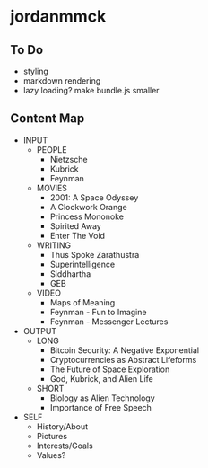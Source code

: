 # jordanmmck

## To Do

- styling
- markdown rendering
- lazy loading? make bundle.js smaller

## Content Map

- INPUT
  - PEOPLE
    - Nietzsche
    - Kubrick
    - Feynman
  - MOVIES
    - 2001: A Space Odyssey
    - A Clockwork Orange
    - Princess Mononoke
    - Spirited Away
    - Enter The Void
  - WRITING
    - Thus Spoke Zarathustra
    - Superintelligence
    - Siddhartha
    - GEB
  - VIDEO
    - Maps of Meaning
    - Feynman - Fun to Imagine
    - Feynman - Messenger Lectures
- OUTPUT
  - LONG
    - Bitcoin Security: A Negative Exponential
    - Cryptocurrencies as Abstract Lifeforms
    - The Future of Space Exploration
    - God, Kubrick, and Alien Life
  - SHORT
    - Biology as Alien Technology
    - Importance of Free Speech
- SELF
  - History/About
  - Pictures
  - Interests/Goals
  - Values?
